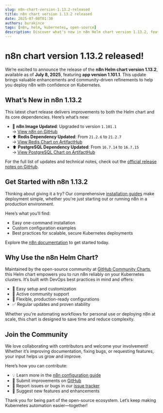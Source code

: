 ```yaml
---
slug: n8n-chart-version-1.13.2-released
title: n8n chart version 1.13.2 released
date: 2025-07-08T01:30
authors: burakince
tags: [n8n, helm, kubernetes, open-source]
description: Discover what's new in n8n Helm chart version 1.13.2, featuring updated dependencies and enhancements designed for smoother Kubernetes deployments.
---
```


# n8n chart version 1.13.2 released!

We’re excited to announce the release of the **n8n Helm chart version 1.13.2**, available as of **July 8, 2025**, featuring **app version 1.101.1**. This update brings valuable enhancements and community-driven refinements to help you deploy n8n with confidence on Kubernetes.

## What’s New in n8n 1.13.2

This latest chart release delivers improvements to both the Helm chart and its core dependencies. Here’s what’s new:

- 🔄 **n8n Image Updated**: Upgraded to version `1.101.1`  
  → [View n8n on GitHub](https://github.com/n8n-io/n8n)
- ⬆️ **Redis Dependency Updated**: From `21.2.6` to `21.2.7`  
  → [View Redis Chart on ArtifactHub](https://artifacthub.io/packages/helm/bitnami/redis)
- ⬆️ **PostgreSQL Dependency Updated**: From `16.7.14` to `16.7.15`  
  → [View PostgreSQL Chart on ArtifactHub](https://artifacthub.io/packages/helm/bitnami/postgresql)

For the full list of updates and technical notes, check out the [official release notes on GitHub](https://github.com/community-charts/helm-charts/releases/tag/n8n-1.13.2).

<!-- truncate -->

## Get Started with n8n 1.13.2

Thinking about giving it a try? Our comprehensive [installation guides](https://community-charts.github.io/docs/category/n8n) make deployment simple, whether you're just starting out or running n8n in a production environment.

Here’s what you’ll find:

- Easy one-command installation
- Custom configuration examples
- Best practices for scalable, secure Kubernetes deployments

Explore the [n8n documentation](https://community-charts.github.io/docs/category/n8n) to get started today.

## Why Use the n8n Helm Chart?

Maintained by the open-source community at [GitHub Community Charts](https://github.com/community-charts/helm-charts), this Helm chart empowers you to run n8n reliably on your Kubernetes clusters. It’s built with DevOps best practices in mind and offers:

- 🧩 Easy setup and customization
- 🤝 Active community support
- 🔧 Flexible, production-ready configurations
- ✅ Regular updates and proven stability

Whether you're automating workflows for personal use or deploying n8n at scale, this chart is designed to save time and reduce complexity.

## Join the Community

We love collaborating with contributors and welcome your involvement! Whether it’s improving documentation, fixing bugs, or requesting features, your input helps us grow and improve.

Here’s how you can contribute:

- 💡 Learn more in the [n8n configuration guide](https://community-charts.github.io/docs/category/n8n)
- 🔧 Submit improvements on [GitHub](https://github.com/community-charts/helm-charts)
- 🐛 Report issues or bugs in our [issue tracker](https://github.com/community-charts/helm-charts/issues)
- 🌟 Suggest new features and enhancements

Thank you for being part of the open-source ecosystem. Let’s keep making Kubernetes automation easier—together!
